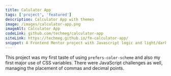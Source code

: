 ```yaml
---
title: Calulator App
tags: ['project', 'featured']
description: Calculator App with themes
image: /images/calculator-app.png
imageAlt: Calculator App
codeLink: github.com/techmeg/calculator-app
siteLink: https://techmeg.github.io/fm-calculator-app/
snippet: A Frontend Mentor project with Javascript logic and light/dark/alt theme styles.
---
```

This project was my first taste of using `prefers-color-scheme` and also my first major use of CSS variables. There were JavaScript challenges as well, managing the placement of commas and decimal points.
